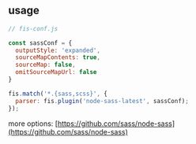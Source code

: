 <!-- markdownlint-disable MD002 MD041 -->

## usage

```js
// fis-conf.js

const sassConf = {
  outputStyle: 'expanded',
  sourceMapContents: true,
  sourceMap: false,
  omitSourceMapUrl: false
}

fis.match('*.{sass,scss}', {
  parser: fis.plugin('node-sass-latest', sassConf);
});
```

more options: [https://github.com/sass/node-sass](https://github.com/sass/node-sass)
